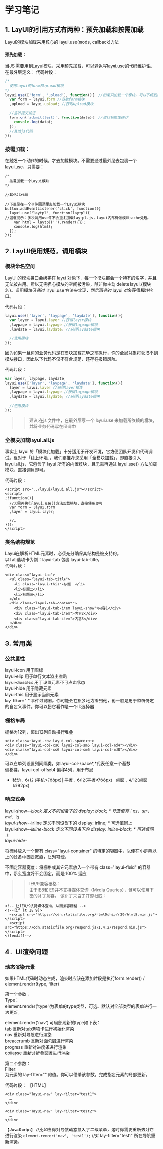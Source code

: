 # 学习笔记
## 1.	LayUI的引用方式有两种：预先加载和按需加载

Layui的模块加载采用核心的 layui.use(mods, callback)方法

#### 预先加载：  
当JS 需要用到Layui模块，采用预先加载，可以避免写layui.use的代码维护性。  
在最外层定义： 
代码片段：
```javascript
/*
  使用Layui的form和upload模块
*/
layui.use(['form', 'upload'], function(){  //如果只加载一个模块，可以不填数组。如：layui.use('form')
  var form = layui.form //获取form模块
  ,upload = layui.upload; //获取upload模块
  
  //监听提交按钮
  form.on('submit(test)', function(data){  //进行功能性操作
    console.log(data);
  });
  //其他js代码
});
```

### 按需加载：
在触发一个动作的时候，才去加载模块。不需要通过最外层去包裹一个layui.use，只需要：  
```javasript
/*
  按需加载一个Layui模块
*/
 
//其他JS代码
 
//下面是在一个事件回调里去加载一个Layui模块
button.addEventListener('click', function(){
  layui.use('laytpl', function(laytpl){ 
//温馨提示：多次调用use并不会重复加载laytpl.js，Layui内部有做模块cache处理。
    var html = laytpl('').render({});
    console.log(html);
  });
});
```

## 2.	LayUI使用规范，调用模块
### 模块命名空间
LayUi 的模块接口会绑定在 layui 对象下，每一个模块都会一个特有的名字，并且无法被占用。所以无需担心模块的空间被污染，除非你主动 delete layui.{模块名}。调用模块可通过 layui.use 方法来实现，然后再通过 layui 对象获得模块接口。

代码片段：
```javascript
layui.use(['layer', 'laypage', 'laydate'], function(){
  var layer = layui.layer //获得layer模块
  ,laypage = layui.laypage //获得laypage模块
  ,laydate = layui.laydate; //获得laydate模块
  
  //使用模块
});
```

因为如果一旦你的业务代码是在模块加载完毕之前执行，你的全局对象将获取不到模块接口，因此以下代码不仅不符合规范，还存在报错风险。  

代码片段：
```javascript
var layer, laypage, laydate;
layui.use(['layer', 'laypage', 'laydate'], function(){
  layer = layui.layer //获得layer模块
  ,laypage = layui.laypage //获得laypage模块
  ,laydate = layui.laydate; //获得laydate模块
  
  //使用模块
});   
 ```
>> 建议:在js 文件中，在最外层写一个 layui.use 来加载所依赖的模块，并将业务代码写在回调中

### 全模块加载layui.all.js
事实上 layui 的「模块化加载」十分适用于开发环境，它方便团队开发和代码调试。但对于「线上环境」，我们更推荐您采用「全模块加载」，即直接引入 layui.all.js，它包含了 layui 所有的内置模块，且无需再通过 layui.use() 方法加载模块，直接调用即可。  

代码片段：
```
<script src="../layui/layui.all.js"></script>  
<script>
;!function(){
  //无需再执行layui.use()方法加载模块，直接使用即可
  var form = layui.form
  ,layer = layui.layer;
  
  //…
}();
</script> 
```
### 类名结构规范
Layui在解析HTML元素时，必须充分确保其结构是被支持的。  
以Tab选项卡为例：layui-tab 包裹 layui-tab-tilte。  
代码片段：
```
<div class="layui-tab">
  <ul class="layui-tab-title">
    <li class="layui-this">标题一</li>
    <li>标题二</li>
    <li>标题三</li>
  </ul>
  <div class="layui-tab-content">
    <div class="layui-tab-item layui-show">内容1</div>
    <div class="layui-tab-item">内容2</div>
    <div class="layui-tab-item">内容3</div>
  </div>
</div>
```

## 3.	常用类

### 公共属性  
layui-icon	用于图标  
layui-elip	用于单行文本溢出省略  
layui-disabled	用于设置元素不可点击状态  
layui-hide	用于隐藏元素  
layui-this 用于显示当前元素  
lay-filter=" "	事件过滤器。你可能会在很多地方看到他，他一般是用于监听特定的自定义事件。你可以把它看作是一个ID选择器

### 栅格布局
栅格为12列，超出12列自动换行堆叠  
```
<div class="layui-row layui-col-space10">  
<div class="layui-col-xs6 layui-col-sm6 layui-col-md4"></div>  
<div class="layui-col-xs6 layui-col-sm6 layui-col-md8"></div>  
</div>
```
可以在单列设置列间隔类，如layui-col-space*,*代表任意一个基数    
偏移类，layui-col-offset4  偏移4列，用于布局    
* 移动：6/12 (手机<768px)| 平板：6/12(平板≥768px) | 桌面：4/12(桌面≥992px)  

### 响应式类
layui-show-*-block	定义不同设备下的 display: block; * 可选值有：xs、sm、md、lg  
layui-show-*-inline	定义不同设备下的 display: inline; * 可选值同上  
layui-show-*-inline-block	定义不同设备下的 display: inline-block; * 可选值同上  
layui-hide-*  

将栅格放入一个带有 class="layui-container" 的特定的容器中，以便在小屏幕以上的设备中固定宽度，让列可控。  

不固定容器宽度：将栅格或其它元素放入一个带有 class="layui-fluid" 的容器中，那么宽度将不会固定，而是 100% 适应  


>>  IE8/9兼容栅格：  
>> 由于IE8和IE9并不支持媒体查询（Media Queries），但可以使用下面的补丁兼容。
>> 该补丁来自于开源社区：
```
<!-- 让IE8/9支持媒体查询，从而兼容栅格 -->
<!--[if lt IE 9]>
  <script src="https://cdn.staticfile.org/html5shiv/r29/html5.min.js"></script>
  <script src="https://cdn.staticfile.org/respond.js/1.4.2/respond.min.js"></script>
<![endif]-->
```

## 4．UI渲染问题

### 动态渲染元素
如果HTML代码时动态生成，渲染时应该在添加片段是执行form.render() / element.render(type, filter)

第一个参数：  
Type：  
element.render('type')为表单的type类型，可选。默认对全部类型的表单进行一次更新。  

element.render('nav') 可局部刷新的type如下表：  
tab	重新对tab选项卡进行初始化渲染  
nav	重新对导航进行渲染  
breadcrumb	重新对面包屑进行渲染  
progress	重新对进度条进行渲染  
collapse	重新对折叠面板进行渲染  

第二个参数：  
Filter:  
为元素的 lay-filter="" 的值。你可以借助该参数，完成指定元素的局部更新。  

代码片段：
【HTML】
```
<div class="layui-nav" lay-filter="test1">
  …
</div>
 
<div class="layui-nav" lay-filter="test2">
  …
</div>
```      
【JavaScript】
//比如当你对导航动态插入了二级菜单，这时你需要重新去对它进行渲染
`element.render('nav', 'test1');` //对 lay-filter="test1" 所在导航重新渲染。
 
